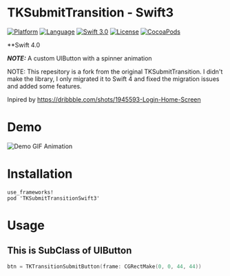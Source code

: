 # TKSubmitTransition - Swift3

[![Platform](http://img.shields.io/badge/platform-ios-blue.svg?style=flat
)](https://developer.apple.com/iphone/index.action)
[![Language](http://img.shields.io/badge/language-swift-brightgreen.svg?style=flat
)](https://developer.apple.com/swift)
[![Swift 3.0](https://img.shields.io/badge/Swift-3.x-orange.svg?style=flat
)](https://developer.apple.com/swift/)
[![License](http://img.shields.io/badge/license-MIT-lightgrey.svg?style=flat
)](http://mit-license.org)
[![CocoaPods](https://img.shields.io/cocoapods/v/TKSubmitTransitionSwift3.svg)]()

**Swift 4.0

***NOTE:***
A custom UIButton with a spinner animation

NOTE: This repesitory is a fork from the original TKSubmitTransition. 
I didn't make the library, I only migrated it to Swift 4 and fixed the migration issues and added some features.

Inpired by https://dribbble.com/shots/1945593-Login-Home-Screen

# Demo
![Demo GIF Animation](https://github.com/entotsu/TKSubmitTransition/blob/master/demo.gif "Demo GIF Animation")

# Installation
	use_frameworks!
	pod 'TKSubmitTransitionSwift3'

# Usage

## This is SubClass of UIButton

``` swift
btn = TKTransitionSubmitButton(frame: CGRectMake(0, 0, 44, 44))
```



